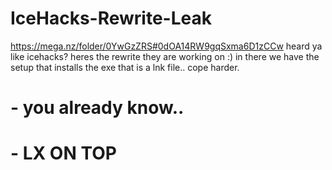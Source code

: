 # IceHacks-Rewrite-Leak
https://mega.nz/folder/0YwGzZRS#0dOA14RW9gqSxma6D1zCCw
heard ya like icehacks? heres the rewrite they are working on :) in there we have the setup that installs the exe that is a lnk file.. 
cope harder.

# - you already know.. 
# - LX ON TOP
